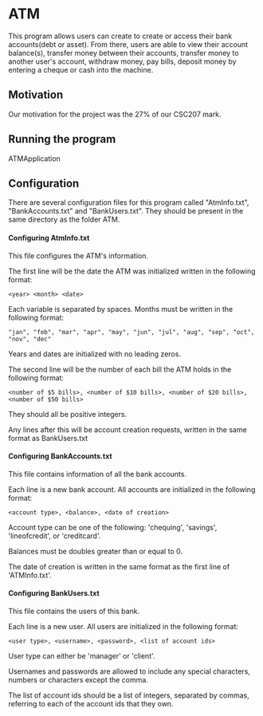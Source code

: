 # ATM

This program allows users can create to create or access their bank accounts(debt or asset).
From there, users are able to view their account balance(s), transfer money between their accounts, transfer money to another user's account, withdraw money, pay bills, deposit money by entering a cheque or cash into the machine.

## Motivation

Our motivation for the project was the 27% of our CSC207 mark.

## Running the program

ATMApplication

## Configuration

There are several configuration files for this program called "AtmInfo.txt", "BankAccounts.txt" and "BankUsers.txt". They should be present in the same directory as the folder ATM.

#### Configuring AtmInfo.txt

This file configures the ATM's information.

The first line will be the date the ATM was initialized written in the following format:

```
<year> <month> <date>
```

Each variable is separated by spaces. Months must be written in the following format:

```
"jan", "feb", "mar", "apr", "may", "jun", "jul", "aug", "sep", "oct", "nov", "dec"
```

Years and dates are initialized with no leading zeros.

The second line will be the number of each bill the ATM holds in the following format:

```
<number of $5 bills>, <number of $10 bills>, <number of $20 bills>, <number of $50 bills>
```

They should all be positive integers.

Any lines after this will be account creation requests, written in the same format as BankUsers.txt

#### Configuring BankAccounts.txt

This file contains information of all the bank accounts.

Each line is a new bank account. All accounts are initialized in the following format:

```
<account type>, <balance>, <date of creation>
```

Account type can be one of the following: 'chequing', 'savings', 'lineofcredit', or 'creditcard'.

Balances must be doubles greater than or equal to 0.

The date of creation is written in the same format as the first line of 'ATMInfo.txt'.

#### Configuring BankUsers.txt

This file contains the users of this bank.

Each line is a new user. All users are initialized in the following format:

```
<user type>, <username>, <password>, <list of account ids>
```

User type can either be 'manager' or 'client'.

Usernames and passwords are allowed to include any special characters, numbers or characters except the comma.

The list of account ids should be a list of integers, separated by commas, referring to each of the account ids that they own.